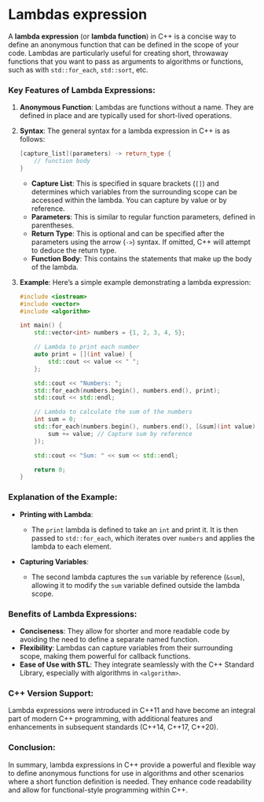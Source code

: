 # Lambdas expression #

A **lambda expression** (or **lambda function**) in C++ is a concise way to define an anonymous function that can be defined in the scope of your code. Lambdas are particularly useful for creating short, throwaway functions that you want to pass as arguments to algorithms or functions, such as with `std::for_each`, `std::sort`, etc. 

### Key Features of Lambda Expressions:

1. **Anonymous Function**: Lambdas are functions without a name. They are defined in place and are typically used for short-lived operations.

2. **Syntax**:
   The general syntax for a lambda expression in C++ is as follows:
   ```cpp
   [capture_list](parameters) -> return_type {
       // function body
   }
   ```

   - **Capture List**: This is specified in square brackets (`[]`) and determines which variables from the surrounding scope can be accessed within the lambda. You can capture by value or by reference.
   - **Parameters**: This is similar to regular function parameters, defined in parentheses.
   - **Return Type**: This is optional and can be specified after the parameters using the arrow (`->`) syntax. If omitted, C++ will attempt to deduce the return type.
   - **Function Body**: This contains the statements that make up the body of the lambda.

3. **Example**:
   Here’s a simple example demonstrating a lambda expression:

   ```cpp
   #include <iostream>
   #include <vector>
   #include <algorithm>

   int main() {
       std::vector<int> numbers = {1, 2, 3, 4, 5};

       // Lambda to print each number
       auto print = [](int value) {
           std::cout << value << " ";
       };

       std::cout << "Numbers: ";
       std::for_each(numbers.begin(), numbers.end(), print);
       std::cout << std::endl;

       // Lambda to calculate the sum of the numbers
       int sum = 0;
       std::for_each(numbers.begin(), numbers.end(), [&sum](int value) {
           sum += value; // Capture sum by reference
       });

       std::cout << "Sum: " << sum << std::endl;

       return 0;
   }
   ```

### Explanation of the Example:
- **Printing with Lambda**: 
  - The `print` lambda is defined to take an `int` and print it. It is then passed to `std::for_each`, which iterates over `numbers` and applies the lambda to each element.
  
- **Capturing Variables**: 
  - The second lambda captures the `sum` variable by reference (`&sum`), allowing it to modify the `sum` variable defined outside the lambda scope. 

### Benefits of Lambda Expressions:
- **Conciseness**: They allow for shorter and more readable code by avoiding the need to define a separate named function.
- **Flexibility**: Lambdas can capture variables from their surrounding scope, making them powerful for callback functions.
- **Ease of Use with STL**: They integrate seamlessly with the C++ Standard Library, especially with algorithms in `<algorithm>`.

### C++ Version Support:
Lambda expressions were introduced in C++11 and have become an integral part of modern C++ programming, with additional features and enhancements in subsequent standards (C++14, C++17, C++20).

### Conclusion:
In summary, lambda expressions in C++ provide a powerful and flexible way to define anonymous functions for use in algorithms and other scenarios where a short function definition is needed. They enhance code readability and allow for functional-style programming within C++.